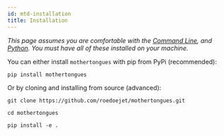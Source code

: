 ```yaml
---
id: mtd-installation
title: Installation
---
```


*This page assumes you are comfortable with the [Command Line](https://en.wikipedia.org/wiki/Command-line_interface), and [Python](https://en.wikipedia.org/wiki/Python_(programming_language)). You must have all of these installed on your machine.*

You can either install `mothertongues` with pip from PyPi (recommended):

``` {.bash}
pip install mothertongues
```

Or by cloning and installing from source (advanced):

``` {.bash}
git clone https://github.com/roedoejet/mothertongues.git

cd mothertongues

pip install -e .
```
